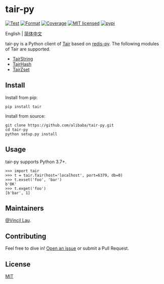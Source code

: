 # tair-py

[![Test](https://github.com/alibaba/tair-py/actions/workflows/test.yml/badge.svg)](https://github.com/alibaba/tair-py/actions/workflows/test.yml)
[![Format](https://github.com/alibaba/tair-py/actions/workflows/format.yml/badge.svg)](https://github.com/alibaba/tair-py/actions/workflows/format.yml)
[![Coverage](https://github.com/alibaba/tair-py/actions/workflows/coverage.yml/badge.svg)](https://github.com/alibaba/tair-py/actions/workflows/coverage.yml)
[![MIT licensed](https://img.shields.io/badge/license-MIT-blue.svg)](./LICENSE)
[![pypi](https://badge.fury.io/py/tair.svg)](https://pypi.org/project/tair/)

English | [简体中文](https://github.com/alibaba/tair-py/blob/main/README.zh_CN.md)

tair-py is a Python client of [Tair](https://www.alibabacloud.com/help/en/apsaradb-for-redis/latest/apsaradb-for-redis-enhanced-edition-overview) based on [redis-py](https://github.com/redis/redis-py). The following modules of Tair are supported.

- [TairString](https://www.alibabacloud.com/help/en/apsaradb-for-redis/latest/tairstring-commands)
- [TairHash](https://www.alibabacloud.com/help/en/apsaradb-for-redis/latest/tairhash-commands)
- [TairZset](https://www.alibabacloud.com/help/en/apsaradb-for-redis/latest/tairzset-commands)

## Install

Install from pip:

```shell
pip install tair
```

Install from source:

```shell
git clone https://github.com/alibaba/tair-py.git
cd tair-py
python setup.py install
```

## Usage

tair-py supports Python 3.7+.

```pycon
>>> import tair
>>> t = tair.Tair(host='localhost', port=6379, db=0)
>>> t.exset('foo', 'bar')
b'OK'
>>> t.exget('foo')
[b'bar', 1]
```

## Maintainers

[@Vincil Lau](https://github.com/VincilLau).

## Contributing

Feel free to dive in! [Open an issue](https://github.com/alibaba/tair-py/issues/new) or submit a Pull Request.

## License

[MIT](LICENSE)
